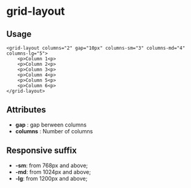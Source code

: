 # grid-layout

## Usage

```
<grid-layout columns="2" gap="10px" columns-sm="3" columns-md="4" columns-lg="5">
    <p>Column 1<p>
    <p>Column 2<p>
    <p>Column 3<p>
    <p>Column 4<p>
    <p>Column 5<p>
    <p>Column 6<p>
</grid-layout>
```

## Attributes

- **gap** : gap berween columns
- **columns** : Number of columns

## Responsive suffix

- **-sm**: from 768px and above;
- **-md**: from 1024px and above;
- **-lg**: from 1200px and above;
